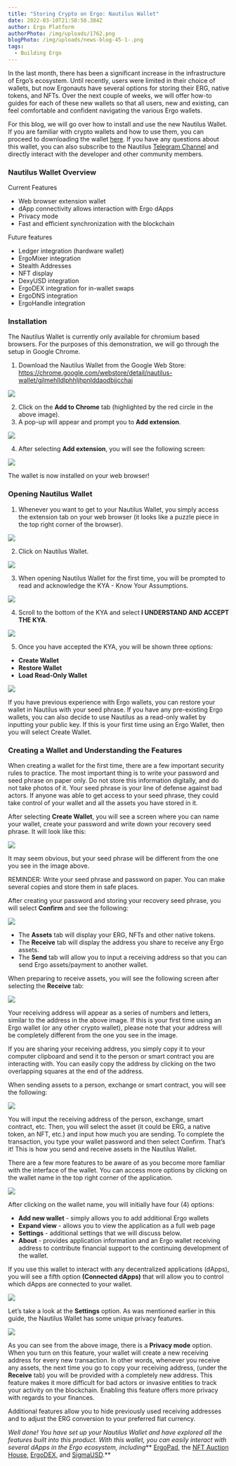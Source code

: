 ```yaml
---
title: "Storing Crypto on Ergo: Nautilus Wallet"
date: 2022-03-10T21:58:50.384Z
author: Ergo Platform
authorPhoto: /img/uploads/1762.png
blogPhoto: /img/uploads/news-blog-45-1-.png
tags:
  - Building Ergo
---
```

In the last month, there has been a significant increase in the infrastructure of Ergo’s ecosystem. Until recently, users were limited in their choice of wallets, but now Ergonauts have several options for storing their ERG, native tokens, and NFTs. Over the next couple of weeks, we will offer how-to guides for each of these new wallets so that all users, new and existing, can feel comfortable and confident navigating the various Ergo wallets.

For this blog, we will go over how to install and use the new Nautilus Wallet. If you are familiar with crypto wallets and how to use them, you can proceed to downloading the wallet [here](https://chrome.google.com/webstore/detail/nautilus-wallet/gjlmehlldlphhljhpnlddaodbjjcchai). If you have any questions about this wallet, you can also subscribe to the Nautilus [Telegram Channel](https://t.me/NautilusWallet) and directly interact with the developer and other community members.

### Nautilus Wallet Overview

Current Features

* Web browser extension wallet
* dApp connectivity allows interaction with Ergo dApps
* Privacy mode
* Fast and efficient synchronization with the blockchain

Future features

* Ledger integration (hardware wallet)
* ErgoMixer integration
* Stealth Addresses
* NFT display
* DexyUSD integration
* ErgoDEX integration for in-wallet swaps
* ErgoDNS integration
* ErgoHandle integration

### Installation

The Nautilus Wallet is currently only available for chromium based browsers. For the purposes of this demonstration, we will go through the setup in Google Chrome.

1. Download the Nautilus Wallet from the Google Web Store: <https://chrome.google.com/webstore/detail/nautilus-wallet/gjlmehlldlphhljhpnlddaodbjjcchai>

![](https://lh5.googleusercontent.com/llfGbIZ0mKyLTyD2jQmK-sC0LPEqCd90XLgpmmxcRl0ulLfNFQpDbyoEDKoJKAefC0khQ5wwDc_ru2EOeBoRakI9w6yapu9JwuBeYRT2f0O0EyvJ0BJI9r6Lnk7spmW41A_5CpDD)

2. Click on the **Add to Chrome** tab (highlighted by the red circle in the above image).
3. A pop-up will appear and prompt you to **Add extension**.

![](https://lh4.googleusercontent.com/DUmLeL9GCsTqd2-_NeIoDSX4EUFXKuCh2WpPakLid94uGVYTd0WvDVHuws0BLnDI-EhgYe32r4btiv9d1Pdn7RyRl72CweKf-LOFgyt4geOxPgFGIc7ev_VCPmJp10UcML-r1O2t)

4. After selecting **Add extension**, you will see the following screen:

![](https://lh6.googleusercontent.com/FZ-7RE4HKQR1_phZzt-ijD09Lg7-UzklF8eCt9WWm1X3HBP_lPHPkvaM7y_pR5UT5LRIhz2u0eGPtYwzV7CvHwVx2XXQ6wLZBXk9_HP7q-yY4MBvRULv8iYHNSm3xki2TiK3HzJj)

The wallet is now installed on your web browser!

### Opening Nautilus Wallet

1. Whenever you want to get to your Nautilus Wallet, you simply access the extension tab on your web browser (it looks like a puzzle piece in the top right corner of the browser). 

![](https://lh5.googleusercontent.com/DO-0yHjBh5iNLea7w1k3DAbx8G5tH-0CfFt0-jFzprGX4bcgwHB2WdyRuM16YPqEwo5sfK1ndZbmhz_iKlE6QmbZTqnug6ZB52VxqnQMNfdOZpjrrd1i6BJy-HJ7_-7JXFaRpLKV)

2. Click on Nautilus Wallet.

![](https://lh6.googleusercontent.com/u4bWHZAsMEZQKaJemgMc2bqvVjnzwB1n-tSZNEDcJ6R72pA98I51LAxZc14SoQieD9Mmj2Cmi-Drr5uQuBWLMJYxNUz2_aXO7uzeNQ5E25SBeSI6RuN5_iZZwjn6Lp4qTg8X8OVN)

3. When opening Nautilus Wallet for the first time, you will be prompted to read and acknowledge the KYA - Know Your Assumptions.

![](https://lh4.googleusercontent.com/G6bb8Cdx_MATabD66TS6FiWaumKVjulSNFz7FvDXIdmi_D4K4wtMjS_3K4P2ovc_HUUYhLDBmA4KYtpFFgp8a92TNQ6RJc-xhkUefogBh04GfAtxnxwm7Wd2Z_UmOepVDbogcOXY)

4. Scroll to the bottom of the KYA and select **I UNDERSTAND AND ACCEPT THE KYA**.

![](https://lh3.googleusercontent.com/eGh4kSQOvaELsmiVOezxHfMhI97Be017yf2hqTZOiQug_5i8QITLGmltp8QuiqmGCzydoOWS3jouxVaXjp72eyGP603qYEIfa4bAw4w07HGCufH7aRN7iWtOXDCAda5jLBhAhS_a)

5. Once you have accepted the KYA, you will be shown three options:

* **Create Wallet**
* **Restore Wallet**
* **Load Read-Only Wallet**

![](https://lh5.googleusercontent.com/NXKXEtfYsU328UhpQej0-XGZ1XIMvtIgmpnx-M2MNt6DuRKcFJvwI3RB1sEEkxeklyYXb8xUjFE0W-NUbYxU9hH6x-vKB9SbpYMpMWLmv9fG0bhbdMVYnUmRleLuyy4Em9og4Ql5)

If you have previous experience with Ergo wallets, you can restore your wallet in Nautilus with your seed phrase. If you have any pre-existing Ergo wallets, you can also decide to use Nautilus as a read-only wallet by inputting your public key. If this is your first time using an Ergo Wallet, then you will select Create Wallet.

### Creating a Wallet and Understanding the Features

When creating a wallet for the first time, there are a few important security rules to practice. The most important thing is to write your password and seed phrase on paper only. Do not store this information digitally, and do not take photos of it. Your seed phrase is your line of defense against bad actors. If anyone was able to get access to your seed phrase, they could take control of your wallet and all the assets you have stored in it.

After selecting **Create Wallet**, you will see a screen where you can name your wallet, create your password and write down your recovery seed phrase. It will look like this:

![](https://lh5.googleusercontent.com/GnFANZTtt651HNowgYyjITjQJ_ZD8UXhQ2D2_ayIlN6LU6TfB1SqklFqCUnsYrWg15l0jkbTVopeJC2h_HoWU3DuazM9Bx46Yl0AzLyT13D_nxYThG_tCKOtJex01daVcRPSx84I)

It may seem obvious, but your seed phrase will be different from the one you see in the image above. 

REMINDER: Write your seed phrase and password on paper. You can make several copies and store them in safe places.

After creating your password and storing your recovery seed phrase, you will select **Confirm** and see the following:

![](https://lh5.googleusercontent.com/jrraWL_oA0xQO9p3UWwIUwA6F_vw-_z427fPAElWoDeQ4yBcym7q4fbRCDpPpXnBUvq8sf4THs8FxT-Eanplf5Li7pq_1aJFtYm9uuiXT46scpppadiny_dbxmdvXfLKUaegKQ6j)

* The **Assets** tab will display your ERG, NFTs and other native tokens.
* The **Receive** tab will display the address you share to receive any Ergo assets.
* The **Send** tab will allow you to input a receiving address so that you can send Ergo assets/payment to another wallet.

When preparing to receive assets, you will see the following screen after selecting the **Receive** tab:

![](https://lh5.googleusercontent.com/rCW4QcuwXvQ14GY008eUGXLvcAoNWc6BQYuHBnz03WTMdy9Xc-GpzYkdTh0wC1IoeSOMQBgoyv-XTLGBMbWsMat_Bte-KA8oJ3CyNiFo26rK-ivKex8BdyBbuAb2fzc7tCxztq8W)

Your receiving address will appear as a series of numbers and letters, similar to the address in the above image. If this is your first time using an Ergo wallet (or any other crypto wallet), please note that your address will be completely different from the one you see in the image.

If you are sharing your receiving address, you simply copy it to your computer clipboard and send it to the person or smart contract you are interacting with. You can easily copy the address by clicking on the two overlapping squares at the end of the address.

When sending assets to a person, exchange or smart contract, you will see the following:

![](https://lh4.googleusercontent.com/A2K6XPU2xyJZrbR9xABV5JHMWTrosj-XDRu_6EECneaBQg9VZ-l3e9V6O1z3qqYWtjUTqjtG_o0mTL4ln1gyHuTk_xtcjVm9FqCM2QpW35FEAxp28Hpgs7fdpb6eadKrXirRTdGE)

You will input the receiving address of the person, exchange, smart contract, etc. Then, you will select the asset (it could be ERG, a native token, an NFT, etc.) and input how much you are sending. To complete the transaction, you type your wallet password and then select Confirm. That’s it! This is how you send and receive assets in the Nautilus Wallet.

There are a few more features to be aware of as you become more familiar with the interface of the wallet. You can access more options by clicking on the wallet name in the top right corner of the application. 

![](https://lh5.googleusercontent.com/eRLRv9Bwli1z5G3xMS0Ri6Raflf_u1RFZVLXbWC_gZNDLZG74PoYusOqmPYLBmBQJ1lQAB4UNOecLMxo-ohb8zTOpfydp_Ifcuj91pGKy4IGgiTBQ5m8HS2jtkY_LXxNABnWSpbj)

After clicking on the wallet name, you will initially have four (4) options:

* **Add new wallet** - simply allows you to add additional Ergo wallets
* **Expand view** - allows you to view the application as a full web page
* **Settings** - additional settings that we will discuss below.
* **About** - provides application information and an Ergo wallet receiving address to contribute financial support to the continuing development of the wallet.

If you use this wallet to interact with any decentralized applications (dApps), you will see a fifth option **(Connected dApps)** that will allow you to control which dApps are connected to your wallet. 

![](https://lh3.googleusercontent.com/5i7HrweOXFeJPekmWKhtXuVhF1f4CK03fdEZJNCOvW-xzkfZ8AhUBjnWry4wAatI05RLYOCS02BMcs3uOK3G0Y3fk3A7r1ZGdXdkzam4_6KpkyEnicdTbmz3jit6BI6IxSgy6M6x)

Let’s take a look at the **Settings** option. As was mentioned earlier in this guide, the Nautilus Wallet has some unique privacy features. 

![](https://lh6.googleusercontent.com/gv_UWvQsoRUgRLL9r_fyRI-V_hR4ia85MHJNbSyyFtAxS-KMwOTJ4Cuy-_KwORD1GvuwaC2HZPkZ4TD1AdHJpTH7eaIzbMNZ_MzE8o1bROswEfdWTyViuWYn1diF9GkujUfaba6t)

As you can see from the above image, there is a **Privacy mode** option. When you turn on this feature, your wallet will create a new receiving address for every new transaction. In other words, whenever you receive any assets, the next time you go to copy your receiving address, (under the **Receive** tab) you will be provided with a completely new address. This feature makes it more difficult for bad actors or invasive entities to track your activity on the blockchain. Enabling this feature offers more privacy with regards to your finances.

Additional features allow you to hide previously used receiving addresses and to adjust the ERG conversion to your preferred fiat currency. 

*Well done! You have set up your Nautilus Wallet and have explored all the features built into this product. With this wallet, you can easily interact with several dApps in the Ergo ecosystem, including*** [ErgoPad](https://ergopad.io/projects), the [NFT Auction House](https://ergoauctions.org/#/auction/active?type=all), [ErgoDEX](https://app.ergodex.io/swap), and [SigmaUSD](https://sigmausd.io/#/).**